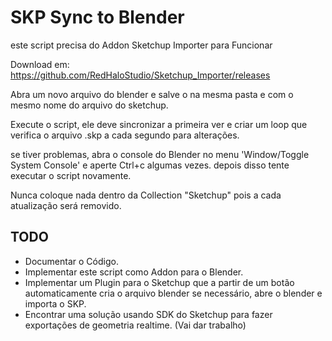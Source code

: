 # SKP Sync to Blender


este script precisa do Addon Sketchup Importer para Funcionar

Download em: https://github.com/RedHaloStudio/Sketchup_Importer/releases



Abra um novo arquivo do blender e salve o na mesma pasta e com o mesmo nome do arquivo do sketchup.

Execute o script, ele deve sincronizar a primeira ver e criar um loop que verifica o arquivo .skp a cada segundo para alterações.

se tiver problemas, abra o console do Blender no menu 'Window/Toggle System Console' e aperte Ctrl+c algumas vezes. depois disso tente executar o script novamente.

Nunca coloque nada dentro da Collection "Sketchup" pois a cada atualização será removido.

## TODO

- Documentar o Código.
- Implementar este script como Addon para o Blender.
- Implementar um Plugin para o Sketchup que a partir de um botão automaticamente cria o arquivo blender se necessário, abre o blender e importa o SKP.
- Encontrar uma solução usando SDK do Sketchup para fazer exportações de geometria realtime. (Vai dar trabalho)